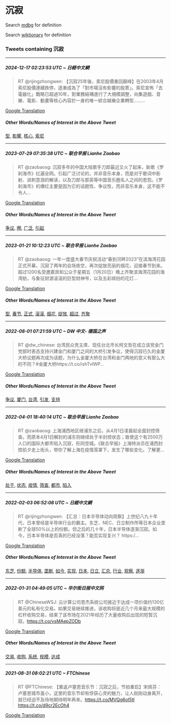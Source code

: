# 沉寂

Search [mdbg](https://www.mdbg.net/chinese/dictionary?page=worddict&wdrst=0&wdqb=沉寂) for definition

Search [wiktionary](https://en.wiktionary.org/wiki/沉寂) for definition

### Tweets containing 沉寂

___
##### 2024-12-17 02:23:53 UTC ~ 日經中文網
> RT @rijingzhongwen: 【沉寂25年後，索尼股價重回巔峰】在2003年4月索尼股價連續跌停，逐漸成為了「對市場沒有影響的股票」。索尼宣佈「去電器化」戰略已超過10年，對業務結構進行了大規模調整，向集遊戲、音樂、電影、動畫等核心內容於一身的唯一綜合娛樂企業轉型………

[Google Translation](https://translate.google.com/?hi=en&tab=TT&sl=zh-CN&tl=en&op=translate&text=RT+%40rijingzhongwen%3A+%E3%80%90%E6%B2%89%E5%AF%8225%E5%B9%B4%E5%BE%8C%EF%BC%8C%E7%B4%A2%E5%B0%BC%E8%82%A1%E5%83%B9%E9%87%8D%E5%9B%9E%E5%B7%94%E5%B3%B0%E3%80%91%E5%9C%A82003%E5%B9%B44%E6%9C%88%E7%B4%A2%E5%B0%BC%E8%82%A1%E5%83%B9%E9%80%A3%E7%BA%8C%E8%B7%8C%E5%81%9C%EF%BC%8C%E9%80%90%E6%BC%B8%E6%88%90%E7%82%BA%E4%BA%86%E3%80%8C%E5%B0%8D%E5%B8%82%E5%A0%B4%E6%B2%92%E6%9C%89%E5%BD%B1%E9%9F%BF%E7%9A%84%E8%82%A1%E7%A5%A8%E3%80%8D%E3%80%82%E7%B4%A2%E5%B0%BC%E5%AE%A3%E4%BD%88%E3%80%8C%E5%8E%BB%E9%9B%BB%E5%99%A8%E5%8C%96%E3%80%8D%E6%88%B0%E7%95%A5%E5%B7%B2%E8%B6%85%E9%81%8E10%E5%B9%B4%EF%BC%8C%E5%B0%8D%E6%A5%AD%E5%8B%99%E7%B5%90%E6%A7%8B%E9%80%B2%E8%A1%8C%E4%BA%86%E5%A4%A7%E8%A6%8F%E6%A8%A1%E8%AA%BF%E6%95%B4%EF%BC%8C%E5%90%91%E9%9B%86%E9%81%8A%E6%88%B2%E3%80%81%E9%9F%B3%E6%A8%82%E3%80%81%E9%9B%BB%E5%BD%B1%E3%80%81%E5%8B%95%E7%95%AB%E7%AD%89%E6%A0%B8%E5%BF%83%E5%85%A7%E5%AE%B9%E6%96%BC%E4%B8%80%E8%BA%AB%E7%9A%84%E5%94%AF%E4%B8%80%E7%B6%9C%E5%90%88%E5%A8%9B%E6%A8%82%E4%BC%81%E6%A5%AD%E8%BD%89%E5%9E%8B%E2%80%A6%E2%80%A6%E2%80%A6)
##### Other Words/Names of Interest in the Above Tweet
[型](型.md), [影響](影響.md), [核心](核心.md), [索尼](索尼.md)
___
##### 2023-07-29 07:35:38 UTC ~ 联合早报 Lianhe Zaobao
> RT @zaobaosg: 沉寂多年的中国大陆歌手刀郎最近又火了起来，新歌《罗刹海市》红遍全网。引起广泛讨论的，并非音乐本身，而是对于歌词中影射、讽刺意涵的解读，以及刀郎与那英等中国音乐圈名人之间的恩怨。《罗刹海市》的爆红主要是因为它的话题性、争议性，而非音乐本身，这不能不令人…

[Google Translation](https://translate.google.com/?hi=en&tab=TT&sl=zh-CN&tl=en&op=translate&text=RT+%40zaobaosg%3A+%E6%B2%89%E5%AF%82%E5%A4%9A%E5%B9%B4%E7%9A%84%E4%B8%AD%E5%9B%BD%E5%A4%A7%E9%99%86%E6%AD%8C%E6%89%8B%E5%88%80%E9%83%8E%E6%9C%80%E8%BF%91%E5%8F%88%E7%81%AB%E4%BA%86%E8%B5%B7%E6%9D%A5%EF%BC%8C%E6%96%B0%E6%AD%8C%E3%80%8A%E7%BD%97%E5%88%B9%E6%B5%B7%E5%B8%82%E3%80%8B%E7%BA%A2%E9%81%8D%E5%85%A8%E7%BD%91%E3%80%82%E5%BC%95%E8%B5%B7%E5%B9%BF%E6%B3%9B%E8%AE%A8%E8%AE%BA%E7%9A%84%EF%BC%8C%E5%B9%B6%E9%9D%9E%E9%9F%B3%E4%B9%90%E6%9C%AC%E8%BA%AB%EF%BC%8C%E8%80%8C%E6%98%AF%E5%AF%B9%E4%BA%8E%E6%AD%8C%E8%AF%8D%E4%B8%AD%E5%BD%B1%E5%B0%84%E3%80%81%E8%AE%BD%E5%88%BA%E6%84%8F%E6%B6%B5%E7%9A%84%E8%A7%A3%E8%AF%BB%EF%BC%8C%E4%BB%A5%E5%8F%8A%E5%88%80%E9%83%8E%E4%B8%8E%E9%82%A3%E8%8B%B1%E7%AD%89%E4%B8%AD%E5%9B%BD%E9%9F%B3%E4%B9%90%E5%9C%88%E5%90%8D%E4%BA%BA%E4%B9%8B%E9%97%B4%E7%9A%84%E6%81%A9%E6%80%A8%E3%80%82%E3%80%8A%E7%BD%97%E5%88%B9%E6%B5%B7%E5%B8%82%E3%80%8B%E7%9A%84%E7%88%86%E7%BA%A2%E4%B8%BB%E8%A6%81%E6%98%AF%E5%9B%A0%E4%B8%BA%E5%AE%83%E7%9A%84%E8%AF%9D%E9%A2%98%E6%80%A7%E3%80%81%E4%BA%89%E8%AE%AE%E6%80%A7%EF%BC%8C%E8%80%8C%E9%9D%9E%E9%9F%B3%E4%B9%90%E6%9C%AC%E8%BA%AB%EF%BC%8C%E8%BF%99%E4%B8%8D%E8%83%BD%E4%B8%8D%E4%BB%A4%E4%BA%BA%E2%80%A6)
##### Other Words/Names of Interest in the Above Tweet
[争议](争议.md), [圈](圈.md), [广泛](广泛.md), [引起](引起.md)
___
##### 2023-01-21 10:12:23 UTC ~ 联合早报 Lianhe Zaobao
> RT @zaobaosg: 一年一度盛大春节庆祝活动“春到河畔2023”在滨海湾花园正式开幕，沉寂了两年的会场夜空，再次绽放亮丽的烟花，迎接春节到来。超过1200名受邀嘉宾和公众于星期五（1月20日）晚上齐聚滨海湾花园的海湾舫，与象征财源滚滚的巨型财神爷，以及五彩缤纷的花灯…

[Google Translation](https://translate.google.com/?hi=en&tab=TT&sl=zh-CN&tl=en&op=translate&text=RT+%40zaobaosg%3A+%E4%B8%80%E5%B9%B4%E4%B8%80%E5%BA%A6%E7%9B%9B%E5%A4%A7%E6%98%A5%E8%8A%82%E5%BA%86%E7%A5%9D%E6%B4%BB%E5%8A%A8%E2%80%9C%E6%98%A5%E5%88%B0%E6%B2%B3%E7%95%942023%E2%80%9D%E5%9C%A8%E6%BB%A8%E6%B5%B7%E6%B9%BE%E8%8A%B1%E5%9B%AD%E6%AD%A3%E5%BC%8F%E5%BC%80%E5%B9%95%EF%BC%8C%E6%B2%89%E5%AF%82%E4%BA%86%E4%B8%A4%E5%B9%B4%E7%9A%84%E4%BC%9A%E5%9C%BA%E5%A4%9C%E7%A9%BA%EF%BC%8C%E5%86%8D%E6%AC%A1%E7%BB%BD%E6%94%BE%E4%BA%AE%E4%B8%BD%E7%9A%84%E7%83%9F%E8%8A%B1%EF%BC%8C%E8%BF%8E%E6%8E%A5%E6%98%A5%E8%8A%82%E5%88%B0%E6%9D%A5%E3%80%82%E8%B6%85%E8%BF%871200%E5%90%8D%E5%8F%97%E9%82%80%E5%98%89%E5%AE%BE%E5%92%8C%E5%85%AC%E4%BC%97%E4%BA%8E%E6%98%9F%E6%9C%9F%E4%BA%94%EF%BC%881%E6%9C%8820%E6%97%A5%EF%BC%89%E6%99%9A%E4%B8%8A%E9%BD%90%E8%81%9A%E6%BB%A8%E6%B5%B7%E6%B9%BE%E8%8A%B1%E5%9B%AD%E7%9A%84%E6%B5%B7%E6%B9%BE%E8%88%AB%EF%BC%8C%E4%B8%8E%E8%B1%A1%E5%BE%81%E8%B4%A2%E6%BA%90%E6%BB%9A%E6%BB%9A%E7%9A%84%E5%B7%A8%E5%9E%8B%E8%B4%A2%E7%A5%9E%E7%88%B7%EF%BC%8C%E4%BB%A5%E5%8F%8A%E4%BA%94%E5%BD%A9%E7%BC%A4%E7%BA%B7%E7%9A%84%E8%8A%B1%E7%81%AF%E2%80%A6)
##### Other Words/Names of Interest in the Above Tweet
[型](型.md), [春节](春节.md), [正式](正式.md), [滚滚](滚滚.md), [烟花](烟花.md), [绽放](绽放.md), [超过](超过.md), [齐聚](齐聚.md)
___
##### 2022-08-01 07:21:59 UTC ~ DW 中文- 德国之声
> RT @dw_chinese: 台湾民众党主席、现任台北市长柯文哲在成立该党金门党部时表态支持兴建金门和厦门之间的大桥引发争议，使得沉寂已久的金厦大桥议题再次成为话题，为什么金厦大桥在台湾和金门两地的意义有那么大的不同？#金厦大桥https://t.co/ishTvIWP…

[Google Translation](https://translate.google.com/?hi=en&tab=TT&sl=zh-CN&tl=en&op=translate&text=RT+%40dw_chinese%3A+%E5%8F%B0%E6%B9%BE%E6%B0%91%E4%BC%97%E5%85%9A%E4%B8%BB%E5%B8%AD%E3%80%81%E7%8E%B0%E4%BB%BB%E5%8F%B0%E5%8C%97%E5%B8%82%E9%95%BF%E6%9F%AF%E6%96%87%E5%93%B2%E5%9C%A8%E6%88%90%E7%AB%8B%E8%AF%A5%E5%85%9A%E9%87%91%E9%97%A8%E5%85%9A%E9%83%A8%E6%97%B6%E8%A1%A8%E6%80%81%E6%94%AF%E6%8C%81%E5%85%B4%E5%BB%BA%E9%87%91%E9%97%A8%E5%92%8C%E5%8E%A6%E9%97%A8%E4%B9%8B%E9%97%B4%E7%9A%84%E5%A4%A7%E6%A1%A5%E5%BC%95%E5%8F%91%E4%BA%89%E8%AE%AE%EF%BC%8C%E4%BD%BF%E5%BE%97%E6%B2%89%E5%AF%82%E5%B7%B2%E4%B9%85%E7%9A%84%E9%87%91%E5%8E%A6%E5%A4%A7%E6%A1%A5%E8%AE%AE%E9%A2%98%E5%86%8D%E6%AC%A1%E6%88%90%E4%B8%BA%E8%AF%9D%E9%A2%98%EF%BC%8C%E4%B8%BA%E4%BB%80%E4%B9%88%E9%87%91%E5%8E%A6%E5%A4%A7%E6%A1%A5%E5%9C%A8%E5%8F%B0%E6%B9%BE%E5%92%8C%E9%87%91%E9%97%A8%E4%B8%A4%E5%9C%B0%E7%9A%84%E6%84%8F%E4%B9%89%E6%9C%89%E9%82%A3%E4%B9%88%E5%A4%A7%E7%9A%84%E4%B8%8D%E5%90%8C%EF%BC%9F%23%E9%87%91%E5%8E%A6%E5%A4%A7%E6%A1%A5https%3A%2F%2Ft.co%2FishTvIWP%E2%80%A6)
##### Other Words/Names of Interest in the Above Tweet
[争议](争议.md), [厦门](厦门.md), [台湾](台湾.md), [引发](引发.md), [支持](支持.md)
___
##### 2022-04-01 18:40:14 UTC ~ 联合早报 Lianhe Zaobao
> RT @zaobaosg: 上海浦西地区继浦东之后，从4月1日凌晨起全面封控筛查。而原本4月1日解封的浦东则继续处于半封控状态；致使这个有2500万人口的国际大都市陷入沉寂，形同空城。《联合早报》上海特派员在浦西封控前夕走上街头，带你了解上海在疫情笼罩下，发生了哪些变化。了解更…

[Google Translation](https://translate.google.com/?hi=en&tab=TT&sl=zh-CN&tl=en&op=translate&text=RT+%40zaobaosg%3A+%E4%B8%8A%E6%B5%B7%E6%B5%A6%E8%A5%BF%E5%9C%B0%E5%8C%BA%E7%BB%A7%E6%B5%A6%E4%B8%9C%E4%B9%8B%E5%90%8E%EF%BC%8C%E4%BB%8E4%E6%9C%881%E6%97%A5%E5%87%8C%E6%99%A8%E8%B5%B7%E5%85%A8%E9%9D%A2%E5%B0%81%E6%8E%A7%E7%AD%9B%E6%9F%A5%E3%80%82%E8%80%8C%E5%8E%9F%E6%9C%AC4%E6%9C%881%E6%97%A5%E8%A7%A3%E5%B0%81%E7%9A%84%E6%B5%A6%E4%B8%9C%E5%88%99%E7%BB%A7%E7%BB%AD%E5%A4%84%E4%BA%8E%E5%8D%8A%E5%B0%81%E6%8E%A7%E7%8A%B6%E6%80%81%EF%BC%9B%E8%87%B4%E4%BD%BF%E8%BF%99%E4%B8%AA%E6%9C%892500%E4%B8%87%E4%BA%BA%E5%8F%A3%E7%9A%84%E5%9B%BD%E9%99%85%E5%A4%A7%E9%83%BD%E5%B8%82%E9%99%B7%E5%85%A5%E6%B2%89%E5%AF%82%EF%BC%8C%E5%BD%A2%E5%90%8C%E7%A9%BA%E5%9F%8E%E3%80%82%E3%80%8A%E8%81%94%E5%90%88%E6%97%A9%E6%8A%A5%E3%80%8B%E4%B8%8A%E6%B5%B7%E7%89%B9%E6%B4%BE%E5%91%98%E5%9C%A8%E6%B5%A6%E8%A5%BF%E5%B0%81%E6%8E%A7%E5%89%8D%E5%A4%95%E8%B5%B0%E4%B8%8A%E8%A1%97%E5%A4%B4%EF%BC%8C%E5%B8%A6%E4%BD%A0%E4%BA%86%E8%A7%A3%E4%B8%8A%E6%B5%B7%E5%9C%A8%E7%96%AB%E6%83%85%E7%AC%BC%E7%BD%A9%E4%B8%8B%EF%BC%8C%E5%8F%91%E7%94%9F%E4%BA%86%E5%93%AA%E4%BA%9B%E5%8F%98%E5%8C%96%E3%80%82%E4%BA%86%E8%A7%A3%E6%9B%B4%E2%80%A6)
##### Other Words/Names of Interest in the Above Tweet
[处于](处于.md), [状态](状态.md), [疫情](疫情.md), [筛查](筛查.md), [都市](都市.md), [陷入](陷入.md)
___
##### 2022-02-03 06:52:08 UTC ~ 日經中文網
> RT @rijingzhongwen: 【汇总：日本半导体动向观察】上世纪八九十年代，日本曾经是半导体行业的霸主。东芝、NEC、日立制作所等日本企业垄断了全球50%以上的份额。但之后的几十年，日本半导体逐渐沉寂。如今，日本半导体是否真的已经没落？能否实现复兴？ https:/…

[Google Translation](https://translate.google.com/?hi=en&tab=TT&sl=zh-CN&tl=en&op=translate&text=RT+%40rijingzhongwen%3A+%E3%80%90%E6%B1%87%E6%80%BB%EF%BC%9A%E6%97%A5%E6%9C%AC%E5%8D%8A%E5%AF%BC%E4%BD%93%E5%8A%A8%E5%90%91%E8%A7%82%E5%AF%9F%E3%80%91%E4%B8%8A%E4%B8%96%E7%BA%AA%E5%85%AB%E4%B9%9D%E5%8D%81%E5%B9%B4%E4%BB%A3%EF%BC%8C%E6%97%A5%E6%9C%AC%E6%9B%BE%E7%BB%8F%E6%98%AF%E5%8D%8A%E5%AF%BC%E4%BD%93%E8%A1%8C%E4%B8%9A%E7%9A%84%E9%9C%B8%E4%B8%BB%E3%80%82%E4%B8%9C%E8%8A%9D%E3%80%81NEC%E3%80%81%E6%97%A5%E7%AB%8B%E5%88%B6%E4%BD%9C%E6%89%80%E7%AD%89%E6%97%A5%E6%9C%AC%E4%BC%81%E4%B8%9A%E5%9E%84%E6%96%AD%E4%BA%86%E5%85%A8%E7%90%8350%25%E4%BB%A5%E4%B8%8A%E7%9A%84%E4%BB%BD%E9%A2%9D%E3%80%82%E4%BD%86%E4%B9%8B%E5%90%8E%E7%9A%84%E5%87%A0%E5%8D%81%E5%B9%B4%EF%BC%8C%E6%97%A5%E6%9C%AC%E5%8D%8A%E5%AF%BC%E4%BD%93%E9%80%90%E6%B8%90%E6%B2%89%E5%AF%82%E3%80%82%E5%A6%82%E4%BB%8A%EF%BC%8C%E6%97%A5%E6%9C%AC%E5%8D%8A%E5%AF%BC%E4%BD%93%E6%98%AF%E5%90%A6%E7%9C%9F%E7%9A%84%E5%B7%B2%E7%BB%8F%E6%B2%A1%E8%90%BD%EF%BC%9F%E8%83%BD%E5%90%A6%E5%AE%9E%E7%8E%B0%E5%A4%8D%E5%85%B4%EF%BC%9F+https%3A%2F%E2%80%A6)
##### Other Words/Names of Interest in the Above Tweet
[东芝](东芝.md), [份额](份额.md), [半导体](半导体.md), [垄断](垄断.md), [如今](如今.md), [实现](实现.md), [日本](日本.md), [日立](日立.md), [汇总](汇总.md), [行业](行业.md), [观察](观察.md), [逐渐](逐渐.md)
___
##### 2022-01-31 04:49:05 UTC ~ 华尔街日报中文网
> RT @ChineseWSJ: 云计算公司思杰系统公司接近于达成一项价值约130亿美元的私有化交易。如果交易继续推进，该收购将是近几个月来最大规模的杠杆收购交易，结束了该市场在2021年经历了大量收购后出现的短暂沉寂。https://t.co/vsMAepZODb

[Google Translation](https://translate.google.com/?hi=en&tab=TT&sl=zh-CN&tl=en&op=translate&text=RT+%40ChineseWSJ%3A+%E4%BA%91%E8%AE%A1%E7%AE%97%E5%85%AC%E5%8F%B8%E6%80%9D%E6%9D%B0%E7%B3%BB%E7%BB%9F%E5%85%AC%E5%8F%B8%E6%8E%A5%E8%BF%91%E4%BA%8E%E8%BE%BE%E6%88%90%E4%B8%80%E9%A1%B9%E4%BB%B7%E5%80%BC%E7%BA%A6130%E4%BA%BF%E7%BE%8E%E5%85%83%E7%9A%84%E7%A7%81%E6%9C%89%E5%8C%96%E4%BA%A4%E6%98%93%E3%80%82%E5%A6%82%E6%9E%9C%E4%BA%A4%E6%98%93%E7%BB%A7%E7%BB%AD%E6%8E%A8%E8%BF%9B%EF%BC%8C%E8%AF%A5%E6%94%B6%E8%B4%AD%E5%B0%86%E6%98%AF%E8%BF%91%E5%87%A0%E4%B8%AA%E6%9C%88%E6%9D%A5%E6%9C%80%E5%A4%A7%E8%A7%84%E6%A8%A1%E7%9A%84%E6%9D%A0%E6%9D%86%E6%94%B6%E8%B4%AD%E4%BA%A4%E6%98%93%EF%BC%8C%E7%BB%93%E6%9D%9F%E4%BA%86%E8%AF%A5%E5%B8%82%E5%9C%BA%E5%9C%A82021%E5%B9%B4%E7%BB%8F%E5%8E%86%E4%BA%86%E5%A4%A7%E9%87%8F%E6%94%B6%E8%B4%AD%E5%90%8E%E5%87%BA%E7%8E%B0%E7%9A%84%E7%9F%AD%E6%9A%82%E6%B2%89%E5%AF%82%E3%80%82https%3A%2F%2Ft.co%2FvsMAepZODb)
##### Other Words/Names of Interest in the Above Tweet
[交易](交易.md), [收购](收购.md), [系统](系统.md), [规模](规模.md), [达成](达成.md)
___
##### 2021-08-31 08:02:21 UTC ~ FTChinese
> RT @FTChinese: 【重返卢塞恩音乐节：沉寂之后，节拍重启】宋佩芬：卢塞恩城市虽小，这里的音乐节却有俘获心灵的魅力，让人刚刚动身离开，就已经迫不及待地期待明年再来。https://t.co/MVQg6oI5tI https://t.co/d9cr2EcOh4

[Google Translation](https://translate.google.com/?hi=en&tab=TT&sl=zh-CN&tl=en&op=translate&text=RT+%40FTChinese%3A+%E3%80%90%E9%87%8D%E8%BF%94%E5%8D%A2%E5%A1%9E%E6%81%A9%E9%9F%B3%E4%B9%90%E8%8A%82%EF%BC%9A%E6%B2%89%E5%AF%82%E4%B9%8B%E5%90%8E%EF%BC%8C%E8%8A%82%E6%8B%8D%E9%87%8D%E5%90%AF%E3%80%91%E5%AE%8B%E4%BD%A9%E8%8A%AC%EF%BC%9A%E5%8D%A2%E5%A1%9E%E6%81%A9%E5%9F%8E%E5%B8%82%E8%99%BD%E5%B0%8F%EF%BC%8C%E8%BF%99%E9%87%8C%E7%9A%84%E9%9F%B3%E4%B9%90%E8%8A%82%E5%8D%B4%E6%9C%89%E4%BF%98%E8%8E%B7%E5%BF%83%E7%81%B5%E7%9A%84%E9%AD%85%E5%8A%9B%EF%BC%8C%E8%AE%A9%E4%BA%BA%E5%88%9A%E5%88%9A%E5%8A%A8%E8%BA%AB%E7%A6%BB%E5%BC%80%EF%BC%8C%E5%B0%B1%E5%B7%B2%E7%BB%8F%E8%BF%AB%E4%B8%8D%E5%8F%8A%E5%BE%85%E5%9C%B0%E6%9C%9F%E5%BE%85%E6%98%8E%E5%B9%B4%E5%86%8D%E6%9D%A5%E3%80%82https%3A%2F%2Ft.co%2FMVQg6oI5tI+https%3A%2F%2Ft.co%2Fd9cr2EcOh4)
